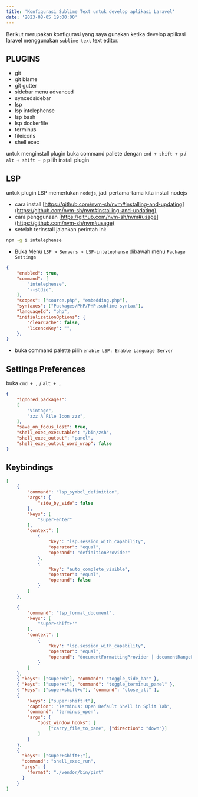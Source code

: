 ```yaml
---
title: 'Konfigurasi Sublime Text untuk develop aplikasi Laravel'
date: '2023-08-05 19:00:00'
---
```


Berikut merupakan konfigurasi yang saya gunakan ketika develop aplikasi laravel menggunakan `sublime text` text editor.

## PLUGINS
- git
- git blame
- git gutter
- sidebar menu advanced
- syncedsidebar
- lsp
- lsp intelephense
- lsp bash
- lsp dockerfile
- terminus
- fileicons
- shell exec

untuk menginstall plugin buka command pallete dengan `cmd + shift + p` / `alt + shift + p` pilih install plugin

## LSP

untuk plugin LSP memerlukan `nodejs`, jadi pertama-tama kita install nodejs
- cara install [https://github.com/nvm-sh/nvm#installing-and-updating](https://github.com/nvm-sh/nvm#installing-and-updating)
- cara penggunaan [https://github.com/nvm-sh/nvm#usage](https://github.com/nvm-sh/nvm#usage)
- setelah terinstall jalankan perintah ini:

```bash
npm -g i intelephense
```

- Buka Menu `LSP > Servers > LSP-intelephense` dibawah menu `Package Settings`

```json
{
    "enabled": true,
    "command": [
        "intelephense",
        "--stdio",
    ],
    "scopes": ["source.php", "embedding.php"],
    "syntaxes": ["Packages/PHP/PHP.sublime-syntax"],
    "languageId": "php",
    "initializationOptions": {
        "clearCache": false,
        "licenceKey": "",
    },
}
```

- buka command palette pilih `enable LSP: Enable Language Server `

## Settings Preferences

buka `cmd + ,` / `alt + ,`

```json
{
	"ignored_packages":
	[
		"Vintage",
		"zzz A File Icon zzz",
	],
	"save_on_focus_lost": true,
    "shell_exec_executable": "/bin/zsh",
	"shell_exec_output": "panel",
	"shell_exec_output_word_wrap": false
}
```

## Keybindings

```json
[
    {
        "command": "lsp_symbol_definition",
        "args": {
            "side_by_side": false
        },
        "keys": [
            "super+enter"
        ],
        "context": [
            {
                "key": "lsp.session_with_capability",
                "operator": "equal",
                "operand": "definitionProvider"
            },
            {
                "key": "auto_complete_visible",
                "operator": "equal",
                "operand": false
            }
        ]
    },

    {
        "command": "lsp_format_document",
        "keys": [
            "super+shift+'"
        ],
        "context": [
            {
                "key": "lsp.session_with_capability",
                "operator": "equal",
                "operand": "documentFormattingProvider | documentRangeFormattingProvider"
            }
        ]
    },
    { "keys": ["super+b"], "command": "toggle_side_bar" },
    { "keys": ["super+t"], "command": "toggle_terminus_panel" },
    { "keys": ["super+shift+o"], "command": "close_all" },
    {
        "keys": ["super+shift+t"],
        "caption": "Terminus: Open Default Shell in Split Tab",
        "command": "terminus_open",
        "args": {
            "post_window_hooks": [
                ["carry_file_to_pane", {"direction": "down"}]
            ]
        }
    },
    {
      "keys": ["super+shift+;"],
      "command": "shell_exec_run",
      "args": {
        "format": "./vendor/bin/pint"
      }
    }
]
```
